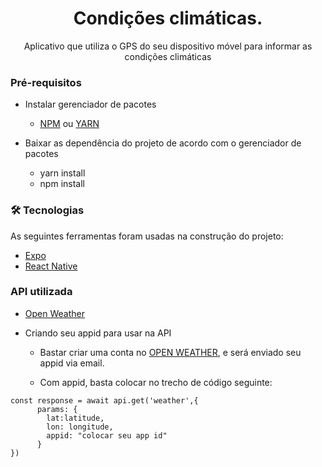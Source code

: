 <h1 align="center"> Condições climáticas.</h1>

<p align="center">Aplicativo que utiliza o GPS do seu dispositivo móvel para informar as condições climáticas</p>

### Pré-requisitos

- Instalar gerenciador de pacotes
  - [NPM](https://www.npmjs.com/get-npm) ou [YARN](https://classic.yarnpkg.com/pt-BR/docs/install/#windows-stable)

- Baixar as dependência do projeto de acordo com o gerenciador de pacotes
  - yarn install
  - npm install
  

### 🛠 Tecnologias

As seguintes ferramentas foram usadas na construção do projeto:

- [Expo](https://expo.io/)
- [React Native](https://reactnative.dev/)

### API utilizada

  - [Open Weather](https://openweathermap.org/current)

  - Criando seu appid para usar na API
     - Bastar criar uma conta no [OPEN WEATHER](https://home.openweathermap.org/users/sign_up), e será enviado seu 
     appid via email.

     - Com appid, basta colocar no trecho de código seguinte: 

  ```
  const response = await api.get('weather',{
        params: {
          lat:latitude,
          lon: longitude,
          appid: "colocar seu app id"
        }
  })
```





